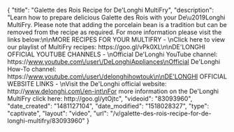 {
    "title": "Galette des Rois Recipe for De'Longhi MultiFry",
    "description": "Learn how to prepare delicious Galette des Rois with your De\u2019Longhi MultiFry. Please note that adding the porcelain bean is a tradition but can be removed from the recipe as required. For more information please visit the links below:\n\nMORE RECIPES FOR YOUR MULTIFRY - \nClick here to view our playlist of MultiFry recipes: https:\/\/goo.gl\/vPk0XL\n\nDE'LONGHI OFFICIAL YOUTUBE CHANNELS - \nOfficial De'Longhi YouTube channel: https:\/\/www.youtube.com\/user\/DeLonghiAppliances\nOfficial De'Longhi How-To channel: https:\/\/www.youtube.com\/user\/delonghihowtouk\n\nDE'LONGHI OFFICIAL WEBSITE LINKS - \nVisit the De'Longhi official website: http:\/\/www.delonghi.com\/en-int\nFor more information on the De'Longhi MultiFry click here: http:\/\/goo.gl\/ytOjtc",
    "videoid": "83093960",
    "date_created": "1481127104",
    "date_modified": "1518028327",
    "type": "captivate",
    "layout": "video",
    "url": "\/v\/galette-des-rois-recipe-for-de-longhi-multifry\/83093960"
}